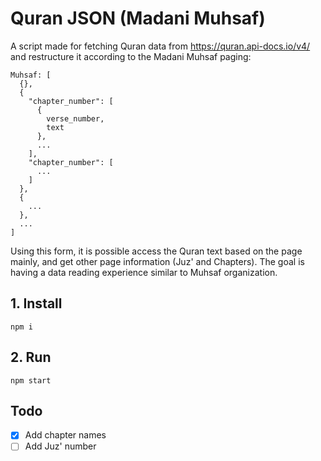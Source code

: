 # Quran JSON (Madani Muhsaf)

A script made for fetching Quran data from https://quran.api-docs.io/v4/ and restructure it according to the Madani Muhsaf paging:

```
Muhsaf: [
  {},
  {
    "chapter_number": [
      {
        verse_number,
        text
      },
      ...
    ],
    "chapter_number": [
      ...
    ]
  },
  {
    ...
  },
  ...
]
```

Using this form, it is possible access the Quran text based on the page mainly, and get other page information (Juz' and Chapters). The goal is having a data reading experience similar to Muhsaf organization.

## 1. Install

```
npm i
```

## 2. Run

```
npm start
```

## Todo

- [x] Add chapter names
- [ ] Add Juz' number
